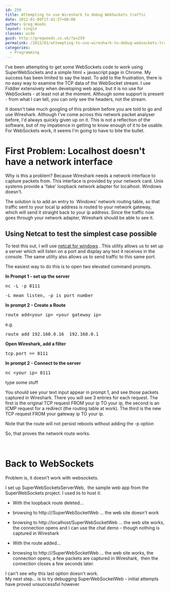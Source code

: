 ```yaml
---
id: 259
title: Attempting to use Wireshark to debug WebSockets traffic
date: 2012-01-09T17:41:57+00:00
author: Greg Woods
layout: single
classes: wide
guid: http://gregwoods.co.uk/?p=259
permalink: /2012/01/attempting-to-use-wireshark-to-debug-websockets-traffic/
categories:
  - Programming
---
```

I've been attempting to get some WebSockets code to work using SuperWebSockets and a simple html + javascript page in Chrome. My success has been limited to say the least. To add to the frustration, there is no easy way to examine the TCP data of the WebSocket stream. I use Fiddler extensively when developing web apps, but it is no use for WebSockets - at least not at the moment. Although some support is present - from what I can tell, you can only see the headers, not the stream.

It doesn't take much googling of this problem before you are told to go and use Wireshark. Although I've come across this network packet analyser before, I'd always quickly given up on it. This is not a reflection of the software, but of my impatience in getting to know enough of it to be usable. For WebSockets work, it seems I'm going to have to bite the bullet.

# First Problem: Localhost doesn't have a network interface

Why is this a problem? Because Wireshark needs a network interface to capture packets from. This interface is provided by your network card. Unix systems provide a 'fake' loopback network adapter for localhost. Windows doesn't.

The solution is to add an entry to  Windows' network routing table, so that traffic sent to your local ip address is routed to your network gateway, which will send it straight back to your ip address. Since the traffic now goes through your network adapter, Wireshark should be able to see it.

## Using Netcat to test the simplest case possible

To test this out, I will use [netcat for windows](http://joncraton.org/blog/netcat-for-windows "netcat for windows") . This utility allows us to set up a server which will listen on a port and display any text it receives in the console. The same utility also allows us to send traffic to this same port.

The easiest way to do this is to open two elevated command prompts.

**In Prompt 1 - set up the server**

<pre>nc -L -p 8111</pre>

<pre>-L mean listen, -p is port number</pre>

**In prompt 2 - Create a Route**

<pre>route add&lt;your ip&gt; &lt;your gateway ip&gt;</pre>

e.g.

<pre>route add 192.168.0.16  192.168.0.1</pre>

**Open Wireshark, add a filter**

<pre><strong></strong>tcp.port == 8111</pre>

**In prompt 2 - Connect to the server**

<pre>nc &lt;your ip&gt; 8111</pre>

type some stuff

You should see your text input appear in prompt 1, and see those packets captured in Wireshark. There you will see 3 entries for each request. The first is the original TCP request FROM your ip TO your ip, the second is an ICMP request for a redirect (the routing table at work). The third is the new TCP request FROM your gateway ip TO your ip.

Note that the route will not persist reboots without adding the -p option

So, that proves the network route works.

&nbsp;

# Back to WebSockets

Problem is, it doesn't work with websockets.

I set up SuperWebSocketsServerWeb,  the sample web app from the SuperWebSockets project. I used iis to host it.

  * With the loopback route deleted...
  * browsing to http://<local ip>/SuperWebSocketWeb ... the web site doesn't work
  * browsing to http://localhost/SuperWebSocketWeb ... the web site works, the connection opens and I can use the chat demo - though nothing is captured in Wireshark

  * With the route added...
  * browsing to http://<local ip>/SuperWebSocketWeb ... the web site works, the connection opens, a few packets are captured in Wireshark,  then the connection closes a few seconds later.

<div>
  I can't see why this last option doesn't work.
</div>

<div>
</div>

<div>
  My next step... is to try debugging SuperWebSocketWeb - initial attempts have proved unsuccessful however.
</div>

&nbsp;